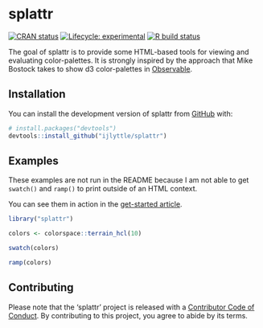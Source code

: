 
<!-- README.md is generated from README.Rmd. Please edit that file -->

# splattr

<!-- badges: start -->

[![CRAN
status](https://www.r-pkg.org/badges/version/splattr)](https://CRAN.R-project.org/package=splattr)
[![Lifecycle:
experimental](https://img.shields.io/badge/lifecycle-experimental-orange.svg)](https://www.tidyverse.org/lifecycle/#experimental)
[![R build
status](https://github.com/ijlyttle/splattr/workflows/R-CMD-check/badge.svg)](https://github.com/ijlyttle/splattr/actions)
<!-- badges: end -->

The goal of splattr is to provide some HTML-based tools for viewing and
evaluating color-palettes. It is strongly inspired by the approach that
Mike Bostock takes to show d3 color-palettes in
[Observable](https://observablehq.com/@d3/working-with-color).

## Installation

You can install the development version of splattr from
[GitHub](https://github.com/ijlyttle/splattr) with:

``` r
# install.packages("devtools")
devtools::install_github("ijlyttle/splattr")
```

## Examples

These examples are not run in the README because I am not able to get
`swatch()` and `ramp()` to print outside of an HTML context.

You can see them in action in the [get-started
article](https://ijlyttle.github.io/splattr/articles/splattr.html).

``` r
library("splattr")

colors <- colorspace::terrain_hcl(10)

swatch(colors)

ramp(colors)
```

## Contributing

Please note that the ‘splattr’ project is released with a [Contributor
Code of Conduct](CODE_OF_CONDUCT.md). By contributing to this project,
you agree to abide by its terms.
